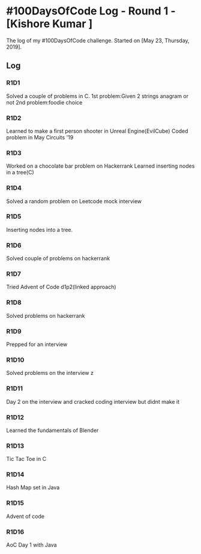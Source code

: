 # #100DaysOfCode Log - Round 1 - [Kishore Kumar ]

The log of my #100DaysOfCode challenge. Started on [May 23, Thursday, 2019].

## Log

### R1D1 
Solved a couple of problems in C.
1st problem:Given 2 strings anagram or not
2nd problem:foodie choice

### R1D2
Learned to make a first person shooter in Unreal Engine(EvilCube)
Coded problem in May Circuits '19

### R1D3
Worked on a chocolate bar problem on Hackerrank
Learned inserting nodes in a tree(C)

### R1D4
Solved a random problem on Leetcode mock interview

### R1D5 
Inserting nodes into a tree.

### R1D6
Solved couple of problems on hackerrank

### R1D7
Tried Advent of Code d1p2(linked approach)

### R1D8 
Solved problems on hackerrank

### R1D9
Prepped for an interview

### R1D10
Solved problems on the interview z

### R1D11
Day 2 on the interview and cracked coding interview but didnt make it

### R1D12
Learned the fundamentals of Blender

### R1D13 
Tic Tac Toe in C

### R1D14
Hash Map set in Java

### R1D15
Advent of code 

### R1D16
AoC Day 1 with Java
